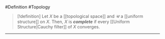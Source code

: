 #Definition #Topology 

> [!definition]
> Let $X$ be a [[topological space]] and $\mathcal{U}$ a [[uniform structure]] on $X$. Then, $X$ is ***complete*** if every [[Uniform Structure|Cauchy filter]] of $X$ converges. 
---
